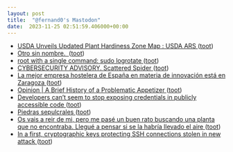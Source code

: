 ```yaml
---
layout: post
title:  "@fernand0's Mastodon"
date:  2023-11-25 02:51:59.406000+00:00
---
```

*  [USDA Unveils Updated Plant Hardiness Zone Map : USDA ARS ](https://www.ars.usda.gov/news-events/news/research-news/2023/usda-unveils-updated-plant-hardiness-zone-map) ([toot](https://mastodon.social/@fernand0/111468918826802309))
*  [Otro sin nombre.  ](https://avecesunafoto.wordpress.com/2023/11/24/otro-sin-nombre) ([toot](https://mastodon.social/@fernand0/111466920927581659))
*  [root with a single command: sudo logrotate ](https://joshua.hu/gaining-root-with-logrotate-sudo-ubunt) ([toot](https://mastodon.social/@fernand0/111466890449084794))
*  [CYBERSECURITY ADVISORY. Scattered Spider   ](https://www.cisa.gov/news-events/cybersecurity-advisories/aa23-320a) ([toot](https://mastodon.social/@fernand0/111466767523822044))
*  [La mejor empresa hostelera de España en materia de innovación está en Zaragoza ](https://aragondigital.es/economia/2023/11/07/la-mejor-empresa-hostelera-de-espana-en-materia-de-innovacion-esta-en-zaragoza) ([toot](https://mastodon.social/@fernand0/111466489223939070))
*  [Opinion \| A Brief History of a Problematic Appetizer ](https://www.nytimes.com/2023/10/22/opinion/calamari-squid-restaurants-china.htm) ([toot](https://mastodon.social/@fernand0/111466313755605448))
*  [Developers can’t seem to stop exposing credentials in publicly accessible code ](https://arstechnica.com/security/2023/11/developers-cant-seem-to-stop-exposing-credentials-in-publicly-accessible-code) ([toot](https://mastodon.social/@fernand0/111465476435788986))
*  [Piedras sepulcrales ](https://www.flickr.com/photos/fernand0/53339802070) ([toot](https://mastodon.social/@fernand0/111465254006394849))
*  [Os vais a reir de mi, pero me pasé un buen rato buscando una planta que no encontraba. Llegué a pensar si se la habría llevado el aire ](https://mastodon.social/@fernand0/111465207915954184) ([toot](https://mastodon.social/@fernand0/111465207915954184))
*  [In a first, cryptographic keys protecting SSH connections stolen in new attack ](https://arstechnica.com/security/2023/11/hackers-can-steal-ssh-cryptographic-keys-in-new-cutting-edge-attack) ([toot](https://mastodon.social/@fernand0/111465203704704180))
